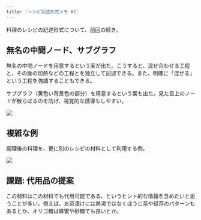```yaml
---
title: 'レシピ記述形式メモ #2'
---
```

料理のレシピの記述形式について、[前回](https://r7kamura.com/articles/2022-05-13-mermaid-recipe-memo)の続き。

無名の中間ノード、サブグラフ
--------------

無名の中間ノードを用意するという案が出た。こうすると、混ぜ合わせる工程と、その後の加熱などの工程とを独立して記述できる。また、明確に「混ぜる」という工程を強調することもできる。

サブグラフ（黄色い背景色の部分）を用意するという案も出た。見た目上のノードが散らばるのを防げ、視覚的な誘導もしやすい。

![](https://lh5.googleusercontent.com/qPboBhKvJWDNwvpBmVg6mh-xH_cGxVblYD3_MK2C_G2fInylXfl0-M2MH5_n88RuRWM2g1bHtPjqMhL4Qt6LfB-Tg6_T_XOLIzQJwEuegN14B5VP40MrSnztRTEwO3u2vEnEg0qZm5dhhUQQLxfvSg)

複雑な例
----

調理後の料理を、更に別のレシピの材料として利用する例。

![](https://lh5.googleusercontent.com/dZDN8d2d1tH8Mp-_ZA0vRcUzlcd69NL3o99hm2OIpeCD5aWFNj8QCFiLvedRxOOkNf_JKtakNkFCHBaq549t--rBknjEFXHiTYbrmR-HJBkUgX5k8ssn8qCcOHd7j72hiHNg9EvYI80I8vSkrZ9pDw)

課題: 代用品の提案
----------

この材料はこの材料でも代用可能である、というヒント的な情報を含めたいと思うことが多い。例えば、お茶漬けには熱湯ではなくほうじ茶や緑茶のパターンもあるとか、オリゴ糖は蜂蜜や砂糖でも良いとか。
